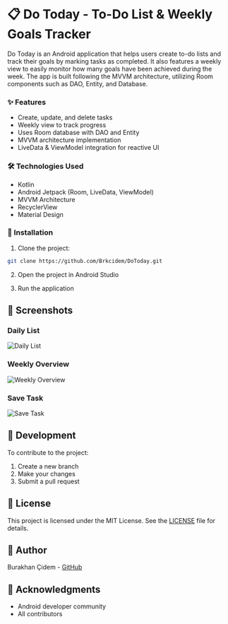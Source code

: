 # 📋 Do Today - To-Do List & Weekly Goals Tracker

Do Today is an Android application that helps users create to-do lists and track their goals by marking tasks as completed. It also features a weekly view to easily monitor how many goals have been achieved during the week. The app is built following the MVVM architecture, utilizing Room components such as DAO, Entity, and Database.

### ✨ Features

- Create, update, and delete tasks  
- Weekly view to track progress  
- Uses Room database with DAO and Entity  
- MVVM architecture implementation  
- LiveData & ViewModel integration for reactive UI  

### 🛠️ Technologies Used

- Kotlin  
- Android Jetpack (Room, LiveData, ViewModel)  
- MVVM Architecture  
- RecyclerView  
- Material Design  

### 🚀 Installation

1. Clone the project:  
```bash
git clone https://github.com/Brkcidem/DoToday.git
```

2. Open the project in Android Studio

3. Run the application

## 📱 Screenshots

### Daily List
![Daily List](screenshots/DailyList.png)

### Weekly Overview
![Weekly Overview](screenshots/WeeklyOverview.png)

### Save Task
![Save Task](screenshots/SaveTask.png)

## 🔧 Development

To contribute to the project:

1. Create a new branch
2. Make your changes
3. Submit a pull request

## 📝 License

This project is licensed under the MIT License. See the [LICENSE](LICENSE) file for details.

## 👤 Author

Burakhan Çidem - [GitHub](https://github.com/Brkcidem)

## 🙏 Acknowledgments

- Android developer community
- All contributors
